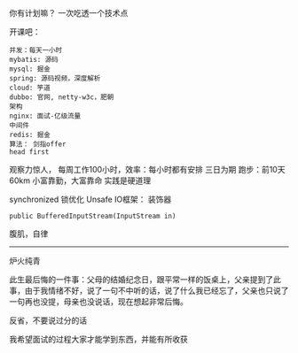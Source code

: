 你有计划嘛？
一次吃透一个技术点

开课吧：
```
并发：每天一小时
mybatis: 源码
mysql: 掘金
spring: 源码视频，深度解析
cloud: 竽道
dubbo: 官网, netty-w3c，肥朝
架构
nginx: 面试-亿级流量
中间件
redis: 掘金
算法： 剑指offer
head first
```

观察力惊人，
每周工作100小时，效率：每小时都有安排
	三日为期
跑步：前10天60km
小富靠勤，大富靠命
实践是硬道理

synchronized 锁优化
Unsafe
IO框架： 装饰器
```
public BufferedInputStream(InputStream in)
```



腹肌，自律

---
炉火纯青

此生最后悔的一件事：父母的结婚纪念日，跟平常一样的饭桌上，父亲提到了此事，由于我情绪不好，说了一句不中听的话，说了什么我已经忘了，父亲也只说了一句再也没提，母亲也没说话，现在想起非常后悔。

反省，不要说过分的话

我希望面试的过程大家才能学到东西，并能有所收获

